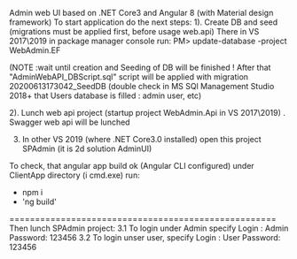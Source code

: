 Admin web UI based on .NET Core3 and Angular 8 (with Material design framework)
To start application do the next steps:
1). Create DB and seed (migrations must be applied first, before usage web.api) 
There in VS 2017\2019 in package manager console run:
    PM> update-database -project WebAdmin.EF

(NOTE :wait until creation and Seeding of DB will be finished !
After that "AdminWebAPI_DBScript.sql" script will be applied with migration 20200613173042_SeedDB
(double check in MS SQl Management Studio 2018+ that Users database is filled : admin user, etc)

2). Lunch web api project (startup project WebAdmin.Api in VS 2017\2019) .
Swagger web api will be lunched

3) In other VS 2019 (where .NET Core3.0 installed)
open this project SPAdmin (it is 2d solution AdminUI)

To check, that angular app build ok (Angular CLI configured)
under ClientApp directory (i cmd.exe) run:
*  npm i
* 'ng build' 

====================================================
Then lunch SPAdmin project:
3.1 To login under Admin specify
    Login : Admin
    Password: 123456
3.2 To login unser user, specify
    Login : User
    Password: 123456
